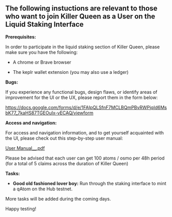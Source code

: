 ## The following instuctions are relevant to those who want to join Killer Queen as a User on the Liquid Staking Interface 

**Prerequisites:** 

In order to participate in the liquid staking section of Killer Queen, please make sure you have the following: 

- A chrome or Brave browser

- The keplr wallet extension (you may also use a ledger)

	
**Bugs:** 

If you experience any functional bugs, design flaws, or identify areas of improvement for the UI or the UX, please report them in the form below:

https://docs.google.com/forms/d/e/1FAIpQLSfnF7MCLBQmPBvRWPjqId6MsbK77_7kaHS87TGEOuIx-vECAQ/viewform


**Access and navigation:** 


For access and navigation information, and to get yourself acquainted with the UI, please check out this step-by-step user manual: 

[User Manual__.pdf](https://github.com/mroea/testnets/files/8961296/User.Manual__.pdf)


Please be advised that each user can get 100 atoms / osmo per 48h period (for a total of 5 claims across the duration of Killer Queen)

**Tasks:** 

- **Good old fashioned lover boy:** Run through the staking interface to mint a qAtom on the Hub testnet.

More tasks will be added during the coming days.

Happy testing!
